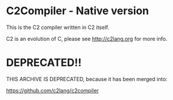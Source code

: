
# C2Compiler - Native version

This is the C2 compiler written in C2 itself.

C2 is an evolution of C, please see http://c2lang.org for more info.

# DEPRECATED!!

THIS ARCHIVE IS DEPRECATED, because it has been merged into:

https://github.com/c2lang/c2compiler


